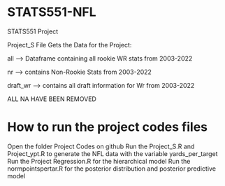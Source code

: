 # STATS551-NFL
STATS551 Project



Project_S File Gets the Data for the Project:


all --> Dataframe containing all rookie WR stats from 2003-2022

nr --> contains Non-Rookie Stats from 2003-2022

draft_wr --> contains all draft information for Wr from 2003-2022


ALL NA HAVE BEEN REMOVED

# How to run the project codes files
Open the folder Project Codes on github
Run the Project_S.R and Project_ypt.R to generate the NFL data with the variable yards_per_target
Run the Project Regression.R for the hierarchical model
Run the normpointspertar.R for the posterior distribution and posterior predictive model

